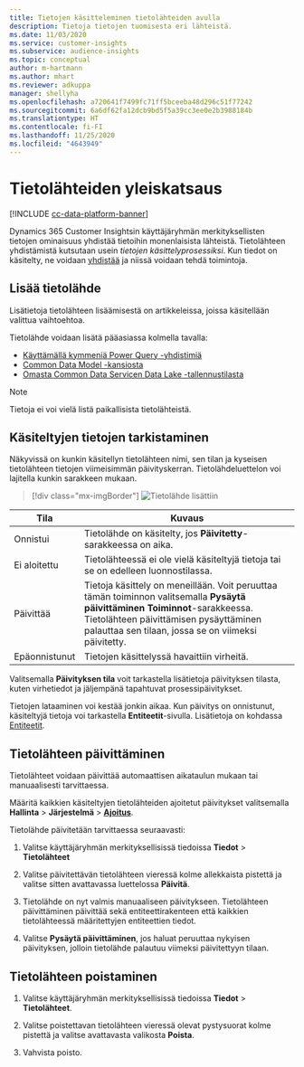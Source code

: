 ```yaml
---
title: Tietojen käsitteleminen tietolähteiden avulla
description: Tietoja tietojen tuomisesta eri lähteistä.
ms.date: 11/03/2020
ms.service: customer-insights
ms.subservice: audience-insights
ms.topic: conceptual
author: m-hartmann
ms.author: mhart
ms.reviewer: adkuppa
manager: shellyha
ms.openlocfilehash: a720641f7499fc71ff5bceeba48d296c51f77242
ms.sourcegitcommit: 6a6df62fa12dcb9bd5f5a39cc3ee0e2b3988184b
ms.translationtype: HT
ms.contentlocale: fi-FI
ms.lasthandoff: 11/25/2020
ms.locfileid: "4643949"
---
```

# <a name="overview-about-data-sources"></a>Tietolähteiden yleiskatsaus

[!INCLUDE [cc-data-platform-banner](../includes/cc-data-platform-banner.md)]

Dynamics 365 Customer Insightsin käyttäjäryhmän merkityksellisten tietojen ominaisuus yhdistää tietoihin monenlaisista lähteistä. Tietolähteen yhdistämistä kutsutaan usein *tietojen käsittelyprosessiksi*. Kun tiedot on käsitelty, ne voidaan [yhdistää](data-unification.md) ja niissä voidaan tehdä toimintoja.

## <a name="add-a-data-source"></a>Lisää tietolähde

Lisätietoja tietolähteen lisäämisestä on artikkeleissa, joissa käsitellään valittua vaihtoehtoa.

Tietolähde voidaan lisätä pääasiassa kolmella tavalla:

- [Käyttämällä kymmeniä Power Query -yhdistimiä](connect-power-query.md)
- [Common Data Model -kansiosta](connect-common-data-model.md)
- [Omasta Common Data Servicen Data Lake -tallennustilasta](connect-common-data-service-lake.md)

> [!NOTE]
> Tietoja ei voi vielä listä paikallisista tietolähteistä.

## <a name="review-ingested-data"></a>Käsiteltyjen tietojen tarkistaminen

Näkyvissä on kunkin käsitellyn tietolähteen nimi, sen tilan ja kyseisen tietolähteen tietojen viimeisimmän päivityskerran. Tietolähdeluettelon voi lajitella kunkin sarakkeen mukaan.

> [!div class="mx-imgBorder"]
> ![Tietolähde lisättiin](media/configure-data-datasource-added.png "Tietolähde lisättiin")

|Tila  |Kuvaus  |
|---------|---------|
|Onnistui   |Tietolähde on käsitelty, jos **Päivitetty**-sarakkeessa on aika.
|Ei aloitettu   |Tietolähteessä ei ole vielä käsiteltyjä tietoja tai se on edelleen luonnostilassa.         |
|Päivittää    |Tietoja käsittely on meneillään. Voit peruuttaa tämän toiminnon valitsemalla **Pysäytä päivittäminen** **Toiminnot**-sarakkeessa. Tietolähteen päivittämisen pysäyttäminen palauttaa sen tilaan, jossa se on viimeksi päivitetty.       |
|Epäonnistunut     |Tietojen käsittelyssä havaittiin virheitä.         |

Valitsemalla **Päivityksen tila** voit tarkastella lisätietoja päivityksen tilasta, kuten virhetiedot ja jäljempänä tapahtuvat prosessipäivitykset.

Tietojen lataaminen voi kestää jonkin aikaa. Kun päivitys on onnistunut, käsiteltyjä tietoja voi tarkastella **Entiteetit**-sivulla. Lisätietoja on kohdassa [Entiteetit](entities.md).

## <a name="refresh-a-data-source"></a>Tietolähteen päivittäminen

Tietolähteet voidaan päivittää automaattisen aikataulun mukaan tai manuaalisesti tarvittaessa. 

Määritä kaikkien käsiteltyjen tietolähteiden ajoitetut päivitykset valitsemalla **Hallinta** > **Järjestelmä** > [**Ajoitus**](system.md#schedule-tab).

Tietolähde päivitetään tarvittaessa seuraavasti:

1. Valitse käyttäjäryhmän merkityksellisissä tiedoissa **Tiedot** > **Tietolähteet**

2. Valitse päivitettävän tietolähteen vieressä kolme allekkaista pistettä ja valitse sitten avattavassa luettelossa **Päivitä**.

3. Tietolähde on nyt valmis manuaaliseen päivitykseen. Tietolähteen päivittäminen päivittää sekä entiteettirakenteen että kaikkien tietolähteessä määritettyjen entiteettien tiedot.

4. Valitse **Pysäytä päivittäminen**, jos haluat peruuttaa nykyisen päivityksen, jolloin tietolähde palautuu viimeksi päivitettyyn tilaan.

## <a name="delete-a-data-source"></a>Tietolähteen poistaminen

1. Valitse käyttäjäryhmän merkityksellisissä tiedoissa **Tiedot** > **Tietolähteet**.

2. Valitse poistettavan tietolähteen vieressä olevat pystysuorat kolme pistettä ja valitse avattavasta valikosta **Poista**.

3. Vahvista poisto.
